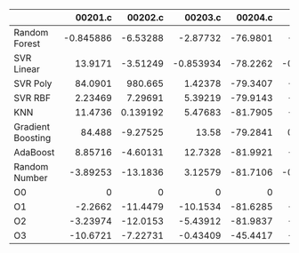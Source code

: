 |                   |    00201.c |    00202.c |    00203.c |   00204.c |   00205.c |   00206.c |   00207.c |   00208.c |    00209.c |   00210.c |   00211.c |   00212.c |   00213.c |    00214.c |    00215.c |   00216.c |    00217.c |   00218.c |    00219.c |   00220.c |   nestedLoop.c |   recursion.c |   select.c |   test10.c |   test11.c |   test12.c |   test13.c |   test1.c |    test2.c |   test3.c |   test4.c |   test5.c |    test6.c |   test7.c |   test8.c |   test9.c |      toy.c |
|:------------------|-----------:|-----------:|-----------:|----------:|----------:|----------:|----------:|----------:|-----------:|----------:|----------:|----------:|----------:|-----------:|-----------:|----------:|-----------:|----------:|-----------:|----------:|---------------:|--------------:|-----------:|-----------:|-----------:|-----------:|-----------:|----------:|-----------:|----------:|----------:|----------:|-----------:|----------:|----------:|----------:|-----------:|
| Random Forest     |  -0.845886 |  -6.53288  |  -2.87732  |  -76.9801 | -4.74646  |  2.13293  |  0.644798 |  -4.95654 |  1.39085   |  -2.28345 | -1.65147  | -7.02319  | -0.665409 |  0.0405222 |  3.06557   | 15.4261   |  1.84714   |  5.1169   |  0.19597   |  5.45636  |      -3.44285  |     0.654117  |  -2.62623  |  10.3583   |   7.58567  |  1.52283   |    4.79427 | -11.6072  |  93.5769   | -1.1993   |  12.2732  |   1.70326 |  -2.32297  |  10.9633  |  -2.87147 | 11.1694   |  4.76692   |
| SVR Linear        |  13.9171   |  -3.51249  |  -0.853934 |  -78.2262 | -0.884249 |  0.923843 | 13.0566   |  -3.60373 |  0.588383  |  -9.00492 | -3.52515  | -0.110081 | -5.71325  |  7.15029   |  1.3233    |  4.65072  | -2.47637   |  5.34303  |  0.182497  |  3.48216  |      -5.2993   |     3.25083   |   0.110656 |   5.57201  |  10.8038   |  1.74241   |    7.31566 | -12.0692  |   4.88873  |  1.92852  |  11.9137  |  -2.87739 |  -6.13619  |   4.46349 | -13.0684  |  4.48364  | -1.39978   |
| SVR Poly          |  84.0901   | 980.665    |   1.42378  |  -79.3407 | -4.83049  |  4.25764  |  2.02522  |  -7.23587 | -0.295314  |  -7.53538 | -0.775813 |  4.19555  | -5.3625   | -1.63676   |  2.04072   |  6.90877  | -0.920194  |  5.59786  | -2.83911   |  0.119169 |      -4.06167  |     4.86704   |   0.163597 |  -1.76393  |   7.72039  |  3.25277   |    8.12221 | -12.922   |   3.5687   |  0.873185 |   5.55652 |   8.55675 |  -4.83772  |   5.89976 |  -7.2716  | -0.659488 |  5.12143   |
| SVR RBF           |   2.23469  |   7.29691  |   5.39219  |  -79.9143 | -7.31133  |  0.526152 | -1.03644  |  -5.06478 |  0.0884146 |  -8.9159  | -1.46708  |  2.22323  |  1.3367   |  2.98862   |  7.79278   | -4.61382  | -0.657945  |  5.87698  | 13.8759    | 12.354    |      -7.27187  |     0.500128  |  -1.27797  |  -0.993758 |  11.086    |  0.813305  |    2.12136 |  -8.26831 |  -4.82913  | -0.175263 |   6.67582 |   1.82723 |  -8.22339  |   3.49384 |  -5.83509 | 10.269    | -2.60989   |
| KNN               |  11.4736   |   0.139192 |   5.47683  |  -81.7905 | -4.88983  | -0.271284 | -1.6759   |  -6.74816 | -1.36257   |   3.20728 | -0.144456 |  1.04473  | -1.94758  | -0.071436  |  4.00327   |  1.80227  | -5.73527   | -0.227889 | -0.0481759 |  2.66506  |      -0.452395 |    -1.88962   |  -1.14041  |   0.254207 |  12.1919   |  0.0436495 |    4.11024 |  -9.58272 |   9.88482  | 11.2672   |   9.5723  | 157.045   |   1.97414  |   8.07041 |  -6.04379 | -7.66285  |  5.23476   |
| Gradient Boosting |  84.488    |  -9.27525  |  13.58     |  -79.2841 |  0.258507 |  5.37725  | -3.3781   |  -1.67085 | -1.27416   |  -5.0561  |  0.840818 |  0.965808 |  3.75822  | -0.815457  |  7.95158   |  6.95729  |  0.73607   | -4.3162   |  0.349071  |  1.73879  |       0.906941 |    -0.0713827 |  -1.72189  |   1.81133  |  12.5724   |  1.28499   |    4.84536 |  -6.64377 |  -0.995837 | -1.48348  |  20.3851  | 668.563   | -12.6644   |   7.57086 | -12.352   |  3.28068  |  3.28098   |
| AdaBoost          |   8.85716  |  -4.60131  |  12.7328   |  -81.9921 | -2.42246  |  0.76255  |  3.30002  |  -6.07322 |  0.433545  |  -8.76496 | -1.04731  | -1.75632  | -0.718767 |  5.53441   |  2.13478   |  8.65535  |  2.48017   | -6.23073  |  4.76492   | -1.80545  |      -1.724    |     1.60185   |  -0.207426 |  -0.861201 |  10.6669   | -0.195086  |    5.84846 |  -8.27718 |   6.69062  |  2.55884  |   4.23201 |   7.2727  | -11.7924   |  87.0116  |  52.3482  | -5.20929  | 66.5618    |
| Random Number     |  -3.89253  | -13.1836   |   3.12579  |  -81.7106 | -0.780654 |  5.14865  |  0.960827 |  -1.40171 | -1.47612   |  -1.11502 |  0.986124 |  2.08282  |  3.4012   |  0.458277  |  0.733309  | -0.632077 |  6.28046   | -1.69194  |  4.97722   | -0.855018 |      -2.80554  |     2.94375   |  -4.31558  |   0.518482 |   4.93145  | -2.54458   |    3.44613 |  -6.42458 |   0.564279 |  2.72596  |  15.7114  |   6.40276 | -13.4153   | 152.9     |   1.43767 |  5.93407  | -3.11098   |
| O0                |   0        |   0        |   0        |    0      |  0        |  0        |  0        |   0       |  0         |   0       |  0        |  0        |  0        |  0         |  0         |  0        |  0         |  0        |  0         |  0        |       0        |     0         |   0        |   0        |   0        |  0         |    0       |   0       |   0        |  0        |   0       |   0       |   0        |   0       |   0       |  0        |  0         |
| O1                |  -2.2662   | -11.4479   | -10.1534   |  -81.6285 | -2.05555  |  1.69542  |  9.02553  |   1.1543  | -2.49939   |  -4.09395 | -0.346269 |  1.20674  |  1.41085  |  1.13337   |  0.0399024 | -1.79031  |  0.425679  | -1.14033  |  3.20533   |  6.86973  |      -0.863077 |     1.48243   |   1.68718  |   3.40873  |   0.975582 | -1.15582   |    2.94479 |  -6.67187 |  -5.67999  | -2.46401  |   1.51091 |  15.5478  | -11.4204   |   2.41588 |  -3.41781 | -4.968    |  1.01576   |
| O2                |  -3.23974  | -12.0153   |  -5.43912  |  -81.9837 | -4.51746  |  0.53477  |  2.41522  |  -2.17068 |  0.152594  |  -5.66063 |  3.02975  |  0.645534 |  4.56566  |  2.87332   |  4.28829   |  1.69465  | -4.62335   | -2.00728  | -0.575252  |  3.0934   |      -1.63456  |    -4.973     |   7.72596  |   8.00208  |   1.26172  | -2.9548    |    3.00324 |  -5.30755 |   9.69419  |  1.95825  |   7.36126 |  11.029   |  -4.45262  | -10.0331  |  -6.1886  |  0.446423 |  0.0182641 |
| O3                | -10.6721   |  -7.22731  |  -0.43409  |  -45.4417 | -2.07095  |  1.10484  |  0.631647 |  -6.38206 |  3.94365   |  -8.29821 |  5.60956  |  8.75417  |  0.165175 | -0.554778  | -2.87827   |  1.27372  |  0.0903724 | -0.787012 |  3.65442   |  2.93798  |      -7.50796  |     1.96729   |   5.84611  |   1.41031  |   3.30241  |  1.41727   |    1.95598 | -18.6982  | -10.1228   |  2.83676  |   6.39622 |  -5.09102 |  -0.641711 |  11.5001  |  -4.99332 | -0.644931 | 13.0485    |